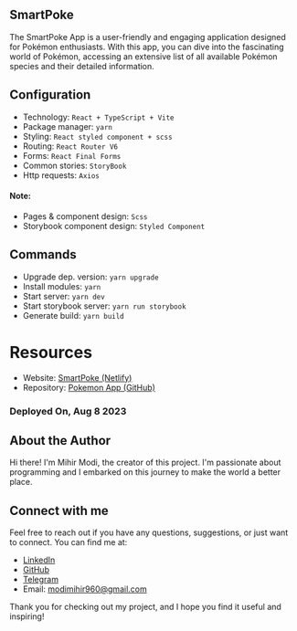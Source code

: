 ## SmartPoke

The SmartPoke App is a user-friendly and engaging application designed for Pokémon enthusiasts. With this app, you can dive into the fascinating world of Pokémon, accessing an extensive list of all available Pokémon species and their detailed information.

## Configuration

- Technology: `React + TypeScript + Vite`
- Package manager: `yarn`
- Styling: `React styled component + scss`
- Routing: `React Router V6`
- Forms: `React Final Forms`
- Common stories: `StoryBook`
- Http requests: `Axios`

#### Note:

- Pages & component design: `Scss`
- Storybook component design: `Styled Component`

## Commands

- Upgrade dep. version: `yarn upgrade`
- Install modules: `yarn`
- Start server: `yarn dev`
- Start storybook server: `yarn run storybook`
- Generate build: `yarn build`

# Resources

- Website: [SmartPoke (Netlify)](https://smartpoke.netlify.app)
- Repository: [Pokemon App (GitHub)](https://github.com/MihirModi14/Pokemon-React)

### Deployed On, Aug 8 2023

## About the Author

Hi there! I'm Mihir Modi, the creator of this project. I'm passionate about programming and I embarked on this journey to make the world a better place.

## Connect with me

Feel free to reach out if you have any questions, suggestions, or just want to connect. You can find me at:

- [LinkedIn](https://www.linkedin.com/in/mihirmodi14/)
- [GitHub](https://github.com/MihirModi14)
- [Telegram](https://t.me/MihirModi14)
- Email: [modimihir960@gmail.com](mailto:modimihir960@gmail.com)

Thank you for checking out my project, and I hope you find it useful and inspiring!

